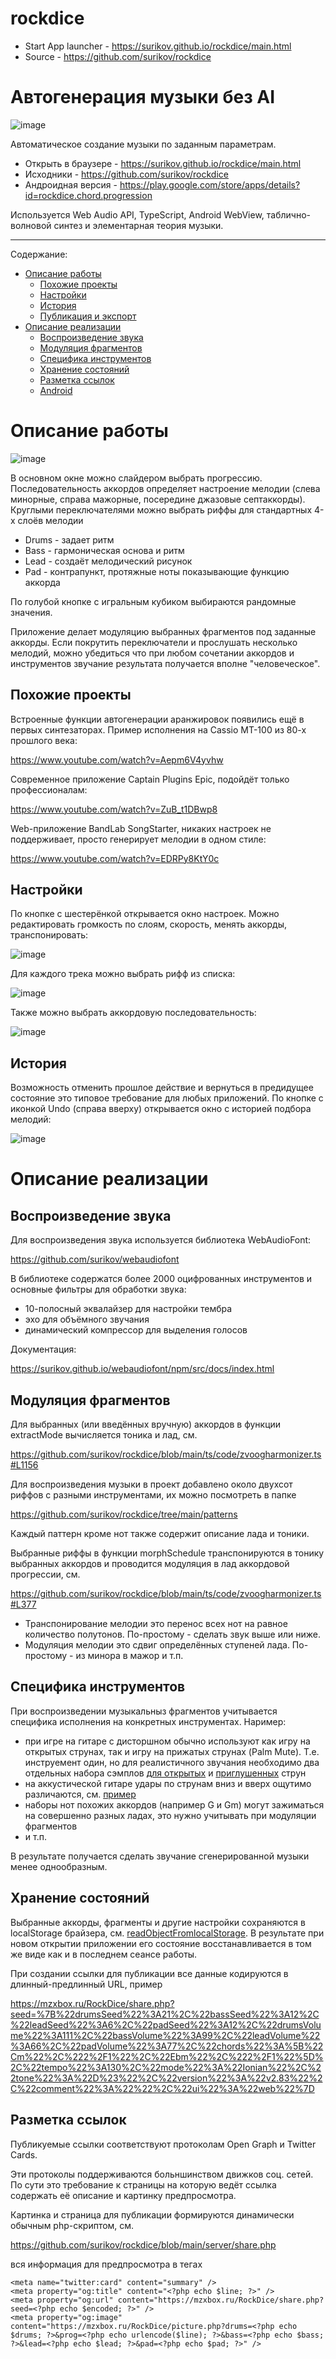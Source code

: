 # rockdice

- Start App launcher - https://surikov.github.io/rockdice/main.html
- Source - https://github.com/surikov/rockdice

# Автогенерация музыки без AI

![image](https://github.com/Vokoon/Laba3_Akimov/assets/120046709/c46d455e-a5e5-448e-908e-59e321c06950)


Автоматическое создание музыки по заданным параметрам.

- Открыть в браузере - https://surikov.github.io/rockdice/main.html
- Исходники - https://github.com/surikov/rockdice
- Андроидная версия - https://play.google.com/store/apps/details?id=rockdice.chord.progression

Используется Web Audio API, TypeScript, Android WebView, таблично-волновой синтез и элементарная теория музыки.

---

Содержание:

- [Описание работы](#Описание%20работы)
  - [Похожие проекты](#Похожие%20проекты)
  - [Настройки](#Настройки)
  - [История](#История)
  - [Публикация и экспорт](#Публикация%20и%20экспорт)
- [Описание реализации](#Описание%20реализации)
  - [Воспроизведение звука](#Воспроизведение%20звука)
  - [Модуляция фрагментов](#Модуляция%20фрагментов)
  - [Специфика инструментов](#Специфика%20инструментов)
  - [Хранение состояний](#Хранение%20состояний)
  - [Разметка ссылок](#Разметка%20ссылок)
  - [Android](#Android)

# Описание работы

![image](https://github.com/Vokoon/Laba3_Akimov/assets/120046709/fe188fb5-a961-4fd9-b764-d228e383bcd2)


В основном окне можно слайдером выбрать прогрессию. Последовательность аккордов определяет настроение мелодии (слева минорные, справа мажорные, посередине джазовые септаккорды).
Круглыми переключателями можно выбрать риффы для стандартных 4-х слоёв мелодии
- Drums - задает ритм
- Bass - гармоническая основа и ритм
- Lead - создаёт мелодический рисунок
- Pad - контрапункт, протяжные ноты показывающие функцию аккорда

По голубой кнопке с игральным кубиком выбираются рандомные значения.

Приложение делает модуляцию выбранных фрагментов под заданные аккорды. Если покрутить переключатели и прослушать несколько мелодий, можно убедиться что при любом сочетании аккордов и инструментов звучание результата получается вполне "человеческое".

## Похожие проекты

Встроенные функции автогенерации аранжировок появились ещё в первых синтезаторах. Пример исполнения на Cassio MT-100 из 80-х прошлого века: 

https://www.youtube.com/watch?v=Aepm6V4yvhw

Современное приложение Captain Plugins Epic, подойдёт только профессионалам: 

https://www.youtube.com/watch?v=ZuB_t1DBwp8

Web-приложение BandLab SongStarter, никаких настроек не поддерживает, просто генерирует мелодии в одном стиле: 

https://www.youtube.com/watch?v=EDRPy8KtY0c

## Настройки

По кнопке с шестерёнкой открывается окно настроек.
Можно редактировать громкость по слоям, скорость, менять аккорды, транспонировать:

![image](https://github.com/Vokoon/Laba3_Akimov/assets/120046709/e3729c56-1d0b-462c-9bfd-7ba6218a8ccf)


Для каждого трека можно выбрать рифф из списка:

![image](https://github.com/Vokoon/Laba3_Akimov/assets/120046709/d6e02c92-20c3-4c8e-b5d5-651db9fe8924)


Также можно выбрать аккордовую последовательность:

![image](https://github.com/Vokoon/Laba3_Akimov/assets/120046709/cd9605b8-7d36-4fdb-a7d9-4992bb8772d2)


## История

Возможность отменить прошлое действие и вернуться в предидущее состояние это типовое требование для любых приложений.
По кнопке с иконкой Undo (справа вверху) открывается окно с историей подбора мелодий:

![image](https://github.com/Vokoon/Laba3_Akimov/assets/120046709/ff6df00c-6545-4fda-b371-86d0842a2e77)



# Описание реализации

## Воспроизведение звука

Для воспроизведения звука используется библиотека WebAudioFont:

https://github.com/surikov/webaudiofont

В библиотеке содержатся более 2000 оцифрованных инструментов и основные фильтры для обработки звука:

- 10-полосный эквалайзер для настройки тембра
- эхо для объёмного звучания
- динамический компрессор для выделения голосов

Документация:

https://surikov.github.io/webaudiofont/npm/src/docs/index.html

## Модуляция фрагментов

Для выбранных (или введённых вручную) аккордов в функции extractMode вычисляется тоника и лад, см.

https://github.com/surikov/rockdice/blob/main/ts/code/zvoogharmonizer.ts#L1156

Для воспроизведения музыки в проект добавлено около двухсот риффов с разными инструментами, их можно посмотреть в папке

https://github.com/surikov/rockdice/tree/main/patterns

Каждый паттерн кроме нот также содержит описание лада и тоники.

Выбранные риффы в функции  morphSchedule транспонируются в тонику выбранных аккордов и проводится модуляция в лад аккордовой прогрессии, см.

https://github.com/surikov/rockdice/blob/main/ts/code/zvoogharmonizer.ts#L377

- Транспонирование мелодии это перенос всех нот на равное количество полутонов. По-простому - сделать звук выше или ниже.
- Модуляция мелодии это сдвиг определённых ступеней лада. По-простому - из минора в мажор и т.п.

## Специфика инструментов

При воспроизведении музыкальныз фрагментов учитывается специфика исполнения на конкретных инструментах. Наример:

- при игре на гитаре с дисторшном обычно используют как игру на открытых струнах, так и игру на прижатых струнах (Palm Mute). Т.е. инструемент один, но для реалистичного звучания необходимо два отдельных набора сэмплов [для открытых](https://surikov.github.io/webaudiofontdata/sound/0300_LesPaul_sf2.html) и [приглушенных](https://surikov.github.io/webaudiofontdata/sound/0290_LesPaul_sf2.html) струн
- на аккустической гитаре удары по струнам вниз и вверх ощутимо различаются, см. [пример](https://surikov.github.io/webaudiofont/examples/strum.html)
- наборы нот похожих аккордов (например G и Gm) могут зажиматься на совершенно разных ладах, это нужно учитывать при модуляции фрагментов
- и т.п.

В результате получается сделать звучание сгенерированной музыки менее однообразным.

## Хранение состояний

Выбранные аккорды, фрагменты и другие настройки сохраняются в localStorage брайзера, см. [readObjectFromlocalStorage](https://github.com/surikov/rockdice/blob/main/ts/code/zvoogapp.ts#L2376).
В результате при новом открытии приложении его состояние восстанавливается в том же виде как и в последнем сеансе работы.

При создании ссылки для публикации все данные кодируются в длинный-предлинный URL, пример

https://mzxbox.ru/RockDice/share.php?seed=%7B%22drumsSeed%22%3A21%2C%22bassSeed%22%3A12%2C%22leadSeed%22%3A6%2C%22padSeed%22%3A12%2C%22drumsVolume%22%3A111%2C%22bassVolume%22%3A99%2C%22leadVolume%22%3A66%2C%22padVolume%22%3A77%2C%22chords%22%3A%5B%22Cm%22%2C%222%2F1%22%2C%22Ebm%22%2C%222%2F1%22%5D%2C%22tempo%22%3A130%2C%22mode%22%3A%22Ionian%22%2C%22tone%22%3A%22D%23%22%2C%22version%22%3A%22v2.83%22%2C%22comment%22%3A%22%22%2C%22ui%22%3A%22web%22%7D


## Разметка ссылок

Публикуемые ссылки соответствуют протоколам Open Graph и Twitter Cards.

Эти протоколы поддерживаются больншинством движков соц. сетей. По сути это требование к страницы на которую ведёт ссылка содержать её описание и картинку предпросмотра.

Картинка и страница для публикации формируются динамически обычным php-скриптом, см.

https://github.com/surikov/rockdice/blob/main/server/share.php

вся информация для предпросмотра в тегах

```
<meta name="twitter:card" content="summary" />
<meta property="og:title" content="<?php echo $line; ?>" />
<meta property="og:url" content="https://mzxbox.ru/RockDice/share.php?seed=<?php echo $encoded; ?>" />
<meta property="og:image" content="https://mzxbox.ru/RockDice/picture.php?drums=<?php echo $drums; ?>&prog=<?php echo urlencode($line); ?>&bass=<?php echo $bass; ?>&lead=<?php echo $lead; ?>&pad=<?php echo $pad; ?>" />
```
